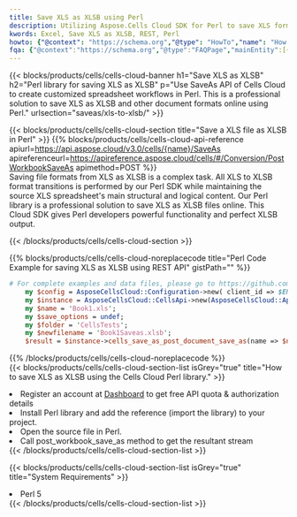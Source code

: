 ```yaml
---
title: Save XLS as XLSB using Perl 
description: Utilizing Aspose.Cells Cloud SDK for Perl to save XLS format file as XLSB format file. 
kwords: Excel, Save XLS as XLSB, REST, Perl
howto: {"@context": "https://schema.org","@type": "HowTo","name": "How to save XLS as XLSB using the Cells Cloud Perl library.","description": "How to save XLS as XLSB using the Cells Cloud Perl library.","image": {"@type": "ImageObject"},"url": "/perl/saveas/xls-to-xlsb/","step": [{ "@type": "HowToStep","name": "How to save XLS as XLSB using the Cells Cloud Perl library. step 1", "image": {"@type": "ImageObject",},"url": "/perl/saveas/xls-to-xlsb/","text": "Register an account at <a href='https://dashboard.aspose.cloud/'>Dashboard</a> to get free API quota & authorization details",},{ "@type": "HowToStep","name": "How to save XLS as XLSB using the Cells Cloud Perl library. step 1", "image": {"@type": "ImageObject",},"url": "/perl/saveas/xls-to-xlsb/","text": "Install Perl library and add the reference (import the library) to your project.",},{ "@type": "HowToStep","name": "How to save XLS as XLSB using the Cells Cloud Perl library. step 1", "image": {"@type": "ImageObject",},"url": "/perl/saveas/xls-to-xlsb/","text": "Open the source file in Perl.",},{ "@type": "HowToStep","name": "How to save XLS as XLSB using the Cells Cloud Perl library. step 1", "image": {"@type": "ImageObject",},"url": "/perl/saveas/xls-to-xlsb/","text": "Call post_workbook_save_as method to get the resultant stream",}, ],"supply": {"@type": "HowToSupply","name": "document"},"tool": [{"@type": "HowToTool","name": "VIM, Visual Studio Code, Eclipse"},{"@type": "HowToTool","name": "Aspose Cells"}],"totalTime": "PT6M"}
fqa: {"@context":"https://schema.org","@type":"FAQPage","mainEntity":[{"@type":"Question","name":"Why save file as other formats file in C# using REST API?","acceptedAnswer":{"@type":"Answer","text":"Documents are encoded in many ways, and some files may be incompatible with the software you use. To open and read such files, just save them as appropriate file formats.<br/><ol><li>Install .NET SDK and add the reference (import the library) to your project.</li><li>Open the source file in C# using REST API.</li><li>Call the PostWorkbookSaveAsRequest() method, passing an output filename with required extension.</li><li>Get the result of save as a separate file.</li></ol>"}},{"@type":"Question","name":"What file formats can I save as with your C# library?","acceptedAnswer":{"@type":"Answer","text":"We support a variety of file formats for conversion using .NET library, including XLSX, Excel, xls , PDF, CSV, HTML, Markdown, XML, PNG, JPG, TIFF, Json, TXT and many more."}},{"@type":"Question","name":"What is the maximum allowed file size for conversion using this .NET library?","acceptedAnswer":{"@type":"Answer","text":"There are no file size limits for format conversions using .NET library."}}]}
---
```



{{< blocks/products/cells/cells-cloud-banner h1="Save XLS as XLSB" h2="Perl library for saving XLS as XLSB" p="Use SaveAs API of Cells Cloud to create customized spreadsheet workflows in Perl. This is a professional solution to save XLS as XLSB and other document formats online using Perl." urlsection="saveas/xls-to-xlsb/" >}}

{{< blocks/products/cells/cells-cloud-section  title="Save a XLS file as XLSB in Perl" >}}
{{% blocks/products/cells/cells-cloud-api-reference  apiurl=https://api.aspose.cloud/v3.0/cells/{name}/SaveAs  apireferenceurl=https://apireference.aspose.cloud/cells/#/Conversion/PostWorkbookSaveAs  apimethod=POST %}}
<br/>
Saving file formats from XLS as XLSB is a complex task. All XLS to XLSB format transitions is performed by our Perl SDK while maintaining the source XLS spreadsheet's main structural and logical content. Our Perl library is a professional solution to save XLS as XLSB files online. This Cloud SDK gives Perl developers powerful functionality and perfect XLSB output.

{{< /blocks/products/cells/cells-cloud-section >}}

{{% blocks/products/cells/cells-cloud-noreplacecode title="Perl Code Example for saving XLS as XLSB using REST API" gistPath="" %}}
  
```perl
# For complete examples and data files, please go to https://github.com/aspose-cells-cloud/aspose-cells-cloud-perl/
    my $config = AsposeCellsCloud::Configuration->new( client_id => $ENV{'ProductClientId'}, client_secret => $ENV{'ProductClientSecret'});
    my $instance = AsposeCellsCloud::CellsApi->new(AsposeCellsCloud::ApiClient->new( $config));
    my $name = 'Book1.xls';
    my $save_options = undef;
    my $folder = 'CellsTests';
    my $newfilename = 'Book1Saveas.xlsb';
    $result = $instance->cells_save_as_post_document_save_as(name => $name,save_options => $save_options, newfilename => $newfilename, folder => $folder);
```
  
{{% /blocks/products/cells/cells-cloud-noreplacecode  %}}
<br/>
{{< blocks/products/cells/cells-cloud-section-list isGrey="true"  title="How to save XLS as XLSB using the Cells Cloud Perl library." >}}
<li>Register an account at <a href="https://dashboard.aspose.cloud/">Dashboard</a> to get free API quota & authorization details</li>
<li>Install Perl library and add the reference (import the library) to your project.</li>
<li>Open the source file in Perl.</li>
<li>Call post_workbook_save_as method to get the resultant stream</li>
{{< /blocks/products/cells/cells-cloud-section-list >}}

{{< blocks/products/cells/cells-cloud-section-list isGrey="true"  title="System Requirements" >}}
<li>Perl 5</li>
{{< /blocks/products/cells/cells-cloud-section-list >}}
